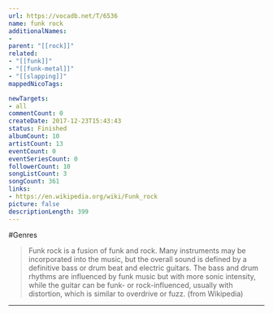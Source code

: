 ```yaml
---
url: https://vocadb.net/T/6536
name: funk rock
additionalNames: 
- 
parent: "[[rock]]"
related:
- "[[funk]]"
- "[[funk-metal]]"
- "[[slapping]]"
mappedNicoTags:

newTargets:
- all
commentCount: 0
createDate: 2017-12-23T15:43:43
status: Finished
albumCount: 10
artistCount: 13
eventCount: 0
eventSeriesCount: 0
followerCount: 10
songListCount: 3
songCount: 361
links: 
- https://en.wikipedia.org/wiki/Funk_rock
picture: false
descriptionLength: 399
---
```


#Genres

>Funk rock is a fusion of funk and rock. Many instruments may be incorporated into the music, but the overall sound is defined by a definitive bass or drum beat and electric guitars. The bass and drum rhythms are influenced by funk music but with more sonic intensity, while the guitar can be funk- or rock-influenced, usually with distortion, which is similar to overdrive or fuzz. (from Wikipedia)

---

